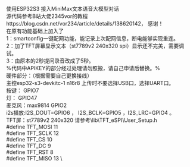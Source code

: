 使用ESP32S3 接入MiniMax文本语音大模型对话\
源代码参考B站大佬2345vor的教程https://blog.csdn.net/vor234/article/details/138620142， 感谢！\
在原有功能基础上加入了\
1：smartconfig一键配网功能，能记录上次配网信息，断电能够实现重连。\
2：加了TFT屏幕显示文本（st7789v2 240x320 spi）显示还不完美，需要调试。\
3：由原本的2秒提问录音改成了5秒。\
%代码中APIKEY的部分经过处理请勿照搬，请自己申请后替换。%\
硬件部分：（根据需要自己更换接线）\
主控esp32-s3-devkitc-1 n16r8 上传时不要选择USB口，选择UART口。\
按键： GPIO7\
灯：  GPIO47\
麦克风：max9814 GPIO2 \
i2s播放:I2S_DOUT=GPIO6 ， I2S_BCLK=GPIO5  ，I2S_LRC=GPIO4  。\
TFT屏：st7789v2 240x320 请参考\lib\TFT_eSPI\User_Setup.h\
#define TFT_MOSI 11\
#define TFT_SCLK 12\
#define TFT_CS   10  \
#define TFT_DC    9  \
#define TFT_RST   8 \
#define TFT_MISO 13 \
